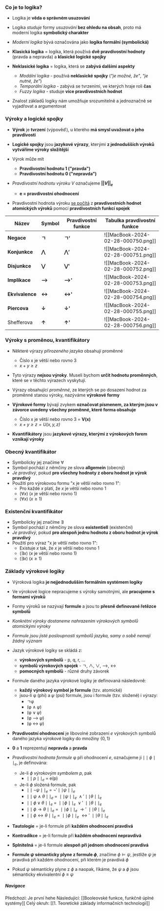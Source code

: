 ### Co je to logika?
- Logika je **věda o správném usuzování**
- Logika *studuje* formy *usuzování* **bez ohledu na obsah**, proto má moderní logika **symbolický charakter**

- *Moderní logika* bývá označována jako **logika formální (symbolická)**
- **Klasická logika** = logika, která používá **dvě pravdivostní hodnoty** (pravda a nepravda) a **klasické logické spojky**
- **Neklasické logika** = logika, která se **zabývá dalšími aspekty**
	- *Modální logika* - používá **neklasické spojky** (*"je možné, že"*, *"je nutné, že"*)
	- *Temporální logika* - zabývá se tvrzeními, ve kterých hraje roli **čas**
	- *Fuzzy logika* - studuje **více pravdivostních hodnot**
- Znalost základů logiky nám umožňuje srozumitelně a jednoznačně se vyjadřovat a argumentovat

### **Výroky a logické spojky**
- **Výrok** je **tvrzení** (výpověď), u kterého **má smysl uvažovat o jeho pravdivosti**
- **Logické spojky** jsou **jazykové výrazy**, kterými **z jednodušších výroků vytváříme výroky složitější**

- Výrok může mít 
	- **Pravdivostní hodnotu 1 ("pravda")**
	- **Pravdivostní hodnotu 0 ("nepravda")**

- *Pravdivostní hodnotu výroku V* označujeme **$||V||_e$**
	- **e = pravdivostní ohodnocení**

- Pravdivostní hodnota výroku <u>se počítá</u> z **pravdivostních hodnot atomických výroků** pomocí **pravdivostních funkcí spojek**

| Název           | Symbol | Pravdivostní funkce | Tabulka pravdivostní funkce             |
| --------------- | ------ | ------------------- | --------------------------------------- |
| **Negace**      | **ㄱ**  | **ㄱ’**              | ![[MacBook-2024-02-28-000750.png]]   |
| **Konjunkce**   | **⋀**  | **⋀’**              | ![[MacBook-2024-02-28-000751.png]]  |
| **Disjunkce**   | **⋁**  | **⋁'**              | ![[MacBook-2024-02-28-000752.png]]   |
| **Implikace**   | **⟶**  | **⟶'**              | ![[MacBook-2024-02-28-000753.png]]   |
| **Ekvivalence** | **↔**  | **↔'**              | ![[MacBook-2024-02-28-000754.png]]      |
| **Piercova**    | **↓**  | **↓'**              | ![[MacBook-2024-02-28-000755.png]]      |
| Shefferova      | **↑**  | **↑'**              | ![[MacBook-2024-02-28-000756.png]] |

### **Výroky s proměnou, kvantifikátory**
- Některé výrazy *přirozeného jazyka* obsahují proměnné
	- Číslo x je větší nebo rovno 3
	-  $x+y \geq z$
- Tyto výrazy **nejsou výroky**. Museli bychom **určit hodnotu proměnných**, které se v těchto výrazech vyskytují.
- Výrazy obsahující *proměnné*, ze kterých se po dosazení hodnot za proměnné stanou výroky, nazýváme **výrokové formy**

- **Výrokové formy** bývají zvykem **označovat písmenem, za kterým jsou v závorce uvedeny všechny proměnné, které forma obsahuje**
	- Číslo x je větší nebo rovno 3 = **V(x)**
	- *$x+y \geq z=U(x,y,z)$*

- **Kvantifikátory** jsou **jazykové výrazy, kterými z výrokových forem vznikají výroky**

### **Obecný kvantifikátor**
- Symbolicky jej značíme $\forall$
- Symbol pochází z němčiny ze slova **allgemein** (obecný)
- *Je pravdivý*, pokud **pro všechny hodnoty z oboru hodnot je výrok pravdivý**
- Použití pro výrokovou formu "x je větší nebo rovno 1":
	- Pro každé *x* platí, že *x* je větší nebo rovno 1
	- ($\forall x$) ($x$ je větší nebo rovno 1)
	- ($\forall x$) ($x\geq 1$)

### **Existenční kvantifikátor**
- Symbolicky jej značíme $\exists$
- Symbol pochází z němčiny ze slova **existentiell** (existenční)
- *Je pravdivý*, pokud **pro alespoň jednu hodnotu z oboru hodnot je výrok pravdivý**
- Použití pro výraz "x je větší nebo rovno 1":
	- Existuje $x$ tak, že $x$ je větší nebo rovno 1
	- $(\exists x)$ ($x$ je větší nebo rovno 1)
	- $(\exists x)$ $(x\geq 1)$

### **Základy výrokové logiky**
- Výroková logika **je nejjednodušším formálním systémem logiky**
- Ve výrokové logice nepracujeme s výroky samotnými, ale **pracujeme s formami výroků**
- Formy výroků se nazývají **formule** a jsou to **přesně definované řetězce symbolů**
- *Konkrétní výroky dostaneme nahrazením výrokových symbolů atomickými výroky*
- *Formule jsou jisté posloupnosti symbolů jazyka, samy o sobě nemají žádný význam*

- Jazyk výrokové logiky se skládá z:
	- **výrokových symbolů** - p, q, r, ...
	- **symbolů výrokových spojek** - ㄱ, ∧, ∨, ⟶, ↔
	- **pomocných symbolů** - různé druhy závorek

- Formule daného jazyka výrokové logiky je definovaná následovně:
	- **každý výrokový symbol je formule** (tzv. atomické)
	- jsou-li φ (phi) a 𝜓 (psi) formule, jsou i formule (tzv. složené) i výrazy:
		- ㄱφ
		- (φ ∧ 𝜓)
		- (φ ∨ 𝜓)
		- (φ ⟶ 𝜓)
		- (φ ↔ 𝜓)

- **Pravdivostní ohodnocení** je libovolné zobrazení $e$ výrokových symbolů daného jazyka výrokové logiky do množiny $\{0, 1\}$
- **0** a **1** reprezentují **nepravda** a **pravda**
- *Pravdivostní hodnota formule* φ při ohodnocení $e$, označujeme ji $\mid\mid\phi\mid\mid_e$, je definována:
	- Je-li $\phi$ *výrokovým symbolem p*, pak 
		- $\mid\mid p\mid\mid_e$ = e(p)
	- Je-li $\phi$ složená formule, pak
		- $\mid\mid\neg\psi\mid\mid_e$ = $\neg'\mid\mid \psi\mid\mid_{e}$
		- $\mid\mid \psi \ \land \  \theta\mid\mid_{e}\ = \  \mid\mid \psi\mid\mid_{e} \ \land' \mid \mid \theta \mid\mid_{e}$
		- $\mid\mid\phi\lor\theta\mid\mid_{e} \ =\ \mid\mid\phi\mid\mid_{e}\ \lor' \  \mid\mid\theta\mid\mid_{e}$
		- $\mid\mid\phi\rightarrow\theta\mid\mid _{e} \ =\ \mid\mid\phi\mid\mid_{e}\ \rightarrow' \  \mid\mid\theta\mid\mid_{e}$
		- $\mid\mid\phi\leftrightarrow\theta\mid\mid_{e} \ =\ \mid\mid\phi\mid\mid_{e}\ \leftrightarrow' \  \mid\mid\theta\mid\mid_{e}$

- **Tautologie** = je-li formule při **každém ohodnocení pravdivá**
- **Kontradikce** = je-li formule při **každém ohodnocení nepravdivá**
- **Splnitelná** = je-li formule **alespoň při jednom ohodnocení pravdivá**

- **Formule $\psi$ sémanticky plyne z formule $\phi$**, značíme $\phi \models \psi$, jestliže $\psi$ je pravdivá při každém ohodnocení, při kterém je pravdivá $\phi$
- Pokud $\psi$ sémanticky plyne z $\phi$ a naopak, říkáme, že $\psi$ a $\phi$ jsou sémanticky ekvivalentní $\phi \equiv \psi$

##### Navigace
Předchozí: Je první hehe
Následující: [[Booleovské funkce, funkčně úplné systémy]]
Celý okruh: [[1. Teoretické základy informačních technologií]]
